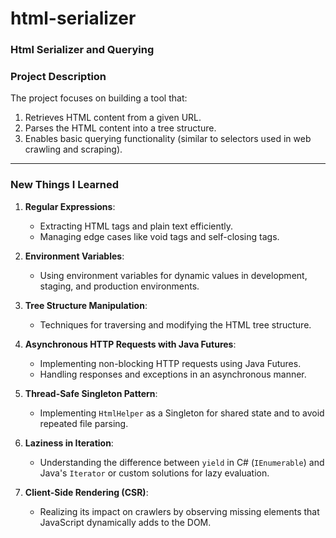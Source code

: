 # html-serializer

### **Html Serializer and Querying**

### **Project Description**

The project focuses on building a tool that:

1. Retrieves HTML content from a given URL.
2. Parses the HTML content into a tree structure.
3. Enables basic querying functionality (similar to selectors used in web crawling and scraping).

---

### **New Things I Learned**

1. **Regular Expressions**:

   - Extracting HTML tags and plain text efficiently.
   - Managing edge cases like void tags and self-closing tags.

2. **Environment Variables**:

   - Using environment variables for dynamic values in development, staging, and production environments.

3. **Tree Structure Manipulation**:

   - Techniques for traversing and modifying the HTML tree structure.

4. **Asynchronous HTTP Requests with Java Futures**:

   - Implementing non-blocking HTTP requests using Java Futures.
   - Handling responses and exceptions in an asynchronous manner.

5. **Thread-Safe Singleton Pattern**:

   - Implementing `HtmlHelper` as a Singleton for shared state and to avoid repeated file parsing.

6. **Laziness in Iteration**:

   - Understanding the difference between `yield` in C# (`IEnumerable`) and Java's `Iterator` or custom solutions for lazy evaluation.

7. **Client-Side Rendering (CSR)**:

   - Realizing its impact on crawlers by observing missing elements that JavaScript dynamically adds to the DOM.



